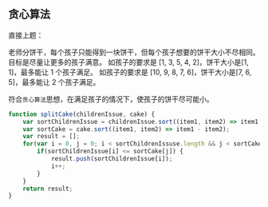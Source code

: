 ## 贪心算法

直接上题：

老师分饼干，每个孩子只能得到一块饼干，但每个孩子想要的饼干大小不尽相同。目标是尽量让更多的孩子满意。 如孩子的要求是 [1, 3, 5, 4, 2]，饼干大小是[1, 1]，最多能让 1 个孩子满足。 如孩子的要求是 [10, 9, 8, 7, 6]，饼干大小是[7, 6, 5]，最多能让 2 个孩子满足。

符合`贪心算法`思想，在满足孩子的情况下，使孩子的饼干尽可能小。

```javascript
function splitCake(childrenIssue, cake) {
    var sortChildrenIssue = childrenIssue.sort((item1, item2) => item1 - item2);
    var sortCake = cake.sort((item1, item2) => item1 - item2);
    var result = [];
    for(var i = 0, j = 0; i < sortChildrenIssuse.length && j < sortCake.length; j++) {
        if(sortChildrenIssue[i] <= sortCake[j]) {
            result.push(sortChildrenIssue[i]);
            i++;
        }
    }
    return result;
}
```
